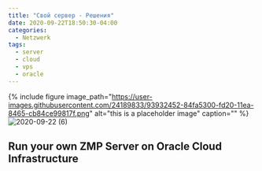 ```yaml
---
title: "Свой сервер - Решения"
date: 2020-09-22T18:50:30-04:00
categories:
  - Netzwerk
tags:
  - server
  - cloud
  - vps
  - oracle
---
```

{% include figure image_path="https://user-images.githubusercontent.com/24189833/93932452-84fa5300-fd20-11ea-8465-cb84ce99817f.png" alt="this is a placeholder image" caption="" %}
![2020-09-22 (6)](https://user-images.githubusercontent.com/24189833/93932452-84fa5300-fd20-11ea-8465-cb84ce99817f.png)

## Run your own ZMP Server on Oracle Cloud Infrastructure



